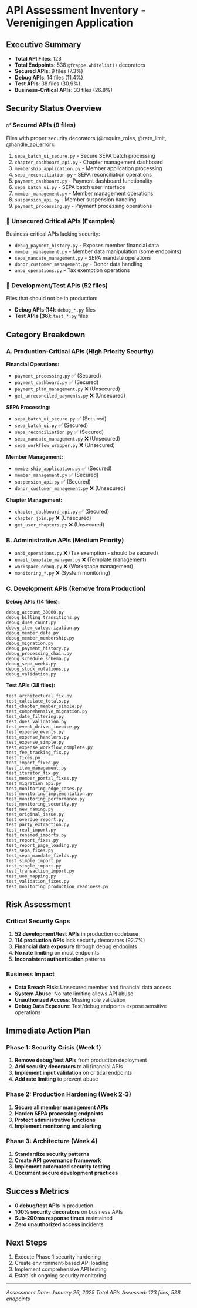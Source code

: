 # API Assessment Inventory - Verenigingen Application

## Executive Summary
- **Total API Files**: 123
- **Total Endpoints**: 538 `@frappe.whitelist()` decorators
- **Secured APIs**: 9 files (7.3%)
- **Debug APIs**: 14 files (11.4%)
- **Test APIs**: 38 files (30.9%)
- **Business-Critical APIs**: 33 files (26.8%)

## Security Status Overview

### ✅ Secured APIs (9 files)
Files with proper security decorators (@require_roles, @rate_limit, @handle_api_error):
1. `sepa_batch_ui_secure.py` - Secure SEPA batch processing
2. `chapter_dashboard_api.py` - Chapter management dashboard
3. `membership_application.py` - Member application processing
4. `sepa_reconciliation.py` - SEPA reconciliation operations
5. `payment_dashboard.py` - Payment dashboard functionality
6. `sepa_batch_ui.py` - SEPA batch user interface
7. `member_management.py` - Member management operations
8. `suspension_api.py` - Member suspension handling
9. `payment_processing.py` - Payment processing operations

### 🚨 Unsecured Critical APIs (Examples)
Business-critical APIs lacking security:
- `debug_payment_history.py` - Exposes member financial data
- `member_management.py` - Member data manipulation (some endpoints)
- `sepa_mandate_management.py` - SEPA mandate operations
- `donor_customer_management.py` - Donor data handling
- `anbi_operations.py` - Tax exemption operations

### 🧪 Development/Test APIs (52 files)
Files that should not be in production:
- **Debug APIs (14)**: `debug_*.py` files
- **Test APIs (38)**: `test_*.py` files

## Category Breakdown

### A. Production-Critical APIs (High Priority Security)
**Financial Operations:**
- `payment_processing.py` ✅ (Secured)
- `payment_dashboard.py` ✅ (Secured)
- `payment_plan_management.py` ❌ (Unsecured)
- `get_unreconciled_payments.py` ❌ (Unsecured)

**SEPA Processing:**
- `sepa_batch_ui_secure.py` ✅ (Secured)
- `sepa_batch_ui.py` ✅ (Secured)
- `sepa_reconciliation.py` ✅ (Secured)
- `sepa_mandate_management.py` ❌ (Unsecured)
- `sepa_workflow_wrapper.py` ❌ (Unsecured)

**Member Management:**
- `membership_application.py` ✅ (Secured)
- `member_management.py` ✅ (Secured)
- `suspension_api.py` ✅ (Secured)
- `donor_customer_management.py` ❌ (Unsecured)

**Chapter Management:**
- `chapter_dashboard_api.py` ✅ (Secured)
- `chapter_join.py` ❌ (Unsecured)
- `get_user_chapters.py` ❌ (Unsecured)

### B. Administrative APIs (Medium Priority)
- `anbi_operations.py` ❌ (Tax exemption - should be secured)
- `email_template_manager.py` ❌ (Template management)
- `workspace_debug.py` ❌ (Workspace management)
- `monitoring_*.py` ❌ (System monitoring)

### C. Development APIs (Remove from Production)
**Debug APIs (14 files):**
```
debug_account_30000.py
debug_billing_transitions.py
debug_dues_count.py
debug_item_categorization.py
debug_member_data.py
debug_member_membership.py
debug_migration.py
debug_payment_history.py
debug_processing_chain.py
debug_schedule_schema.py
debug_sepa_week4.py
debug_stock_mutations.py
debug_validation.py
```

**Test APIs (38 files):**
```
test_architectural_fix.py
test_calculate_totals.py
test_chapter_member_simple.py
test_comprehensive_migration.py
test_date_filtering.py
test_dues_validation.py
test_event_driven_invoice.py
test_expense_events.py
test_expense_handlers.py
test_expense_simple.py
test_expense_workflow_complete.py
test_fee_tracking_fix.py
test_fixes.py
test_import_fixed.py
test_item_management.py
test_iterator_fix.py
test_member_portal_fixes.py
test_migration_api.py
test_monitoring_edge_cases.py
test_monitoring_implementation.py
test_monitoring_performance.py
test_monitoring_security.py
test_new_naming.py
test_original_issue.py
test_overdue_report.py
test_party_extraction.py
test_real_import.py
test_renamed_imports.py
test_report_fixes.py
test_report_page_loading.py
test_sepa_fixes.py
test_sepa_mandate_fields.py
test_simple_import.py
test_single_import.py
test_transaction_import.py
test_uom_mapping.py
test_validation_fixes.py
test_monitoring_production_readiness.py
```

## Risk Assessment

### Critical Security Gaps
1. **52 development/test APIs** in production codebase
2. **114 production APIs** lack security decorators (92.7%)
3. **Financial data exposure** through debug endpoints
4. **No rate limiting** on most endpoints
5. **Inconsistent authentication** patterns

### Business Impact
- **Data Breach Risk**: Unsecured member and financial data access
- **System Abuse**: No rate limiting allows API abuse
- **Unauthorized Access**: Missing role validation
- **Debug Data Exposure**: Test/debug endpoints expose sensitive operations

## Immediate Action Plan

### Phase 1: Security Crisis (Week 1)
1. **Remove debug/test APIs** from production deployment
2. **Add security decorators** to all financial APIs
3. **Implement input validation** on critical endpoints
4. **Add rate limiting** to prevent abuse

### Phase 2: Production Hardening (Week 2-3)
1. **Secure all member management APIs**
2. **Harden SEPA processing endpoints**
3. **Protect administrative functions**
4. **Implement monitoring and alerting**

### Phase 3: Architecture (Week 4)
1. **Standardize security patterns**
2. **Create API governance framework**
3. **Implement automated security testing**
4. **Document secure development practices**

## Success Metrics
- **0 debug/test APIs** in production
- **100% security decorators** on business APIs
- **Sub-200ms response times** maintained
- **Zero unauthorized access** incidents

## Next Steps
1. Execute Phase 1 security hardening
2. Create environment-based API loading
3. Implement comprehensive API testing
4. Establish ongoing security monitoring

---
*Assessment Date: January 26, 2025*
*Total APIs Assessed: 123 files, 538 endpoints*
